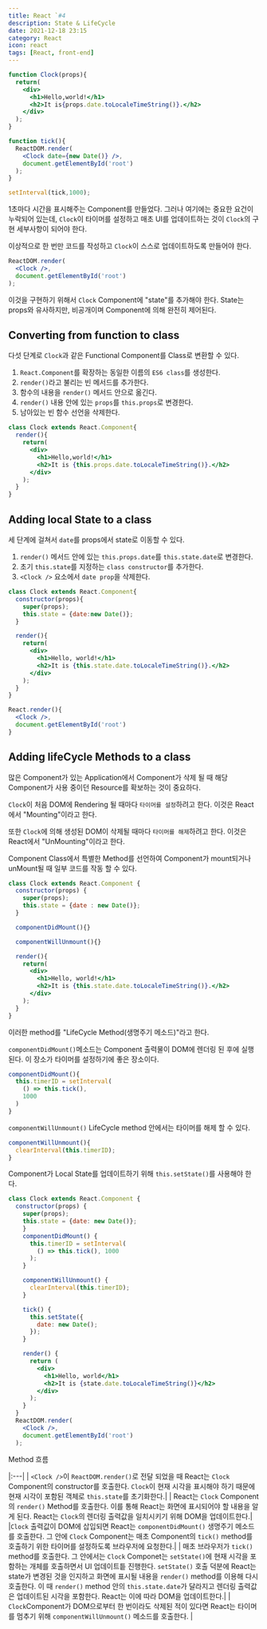 ```yaml
---
title: React `#4
description: State & LifeCycle
date: 2021-12-18 23:15
category: React
icon: react
tags: [React, front-end]
---
```

```jsx
function Clock(props){
  return(
    <div>
      <h1>Hello,world!</h1>
      <h2>It is{props.date.toLocaleTimeString()}.</h2>
    </div>
  );
}

function tick(){
  ReactDOM.render(
    <Clock date={new Date()} />,
    document.getElementById('root')
  );
}

setInterval(tick,1000);
```

1초마다 시간을 표시해주는 Component를 만들었다. 그러나 여기에는 중요한 요건이 누락되어 있는데, `Clock`이 타이머를 설정하고 매초 UI를 업데이트하는 것이 `Clock`의 구현 세부사항이 되어야 한다.

이상적으로 한 번만 코드를 작성하고 `Clock`이 스스로 업데이트하도록 만들어야 한다.

```jsx
ReactDOM.render(
  <Clock />,
  document.getElementById('root')
);
```

이것을 구현하기 위해서 `Clock` Component에 "state"를 추가해야 한다. State는 props와 유사하지만, 비공개이며 Component에 의해 완전히 제어된다.

## Converting from function to class

다섯 단계로 `Clock`과 같은 Functional Component를 Class로 변환할 수 있다.

1. `React.Component`를 확장하는 동일한 이름의 `ES6 class`를 생성한다.
2. `render()`라고 불리는 빈 메서드를 추가한다.
3. 함수의 내용을 `render()` 메서드 안으로 옮긴다.
4. `render()` 내용 안에 있는 `props`를 `this.props`로 변경한다.
5. 남아있는 빈 함수 선언을 삭제한다.

```jsx
class Clock extends React.Component{
  render(){
    return(
      <div>
        <h1>Hello,world!</h1>
        <h2>It is {this.props.date.toLocaleTimeString()}.</h2>
      </div>
    );
  }
}
```

## Adding local State to a class

세 단계에 걸쳐서 `date`를 props에서 state로 이동할 수 있다.

1. `render()` 메서드 안에 있는 `this.props.date`를 `this.state.date`로 변경한다.
2. 초기 `this.state`를 지정하는 `class constructor`를 추가한다.
3. `<Clock />` 요소에서 `date prop`을 삭제한다.

```jsx
class Clock extends React.Component{
  constructor(props){
    super(props);
    this.state = {date:new Date()};
  }

  render(){
    return(
      <div>
        <h1>Hello, world!</h1> 
        <h2>It is {this.state.date.toLocaleTimeString()}.</h2>
      </div>
    );
  }
}

React.render(){
  <Clock />,
  document.getElementById('root')
}
```

## Adding lifeCycle Methods to a class

많은 Component가 있는 Application에서 Component가 삭제 될 때 해당 Component가 사용 중이던 Resource를 확보하는 것이 중요하다.

`Clock`이 처음 DOM에 Rendering 될 때마다 `타이머를 설정`하려고 한다. 이것은 React에서 "Mounting"이라고 한다.

또한 `Clock`에 의해 생성된 DOM이 삭제될 때마다 `타이머를 해제`하려고 한다. 이것은 React에서 "UnMounting"이라고 한다.

Component Class에서 특별한 Method를 선언하여 Component가 mount되거나 unMount될 때 일부 코드를 작동 할 수 있다.

```jsx
class Clock extends React.Component {
  constructor(props) {
    super(props);
    this.state = {date : new Date()};
  }

  componentDidMount(){}

  componentWillUnmount(){}

  render(){
    return(
      <div>
        <h1>Hello, world!</h1>
        <h2>It is {this.state.date.toLocaleTimeString()}.</h2>
      </div>
    );
  }
}
```

이러한 method를 "LifeCycle Method(생명주기 메소드)"라고 한다.

`componentDidMount()`메소드는 Component 출력물이 DOM에 렌더링 된 후에 실행된다. 이 장소가 타이머를 설정하기에 좋은 장소이다.

```jsx
componentDidMount(){
  this.timerID = setInterval(
    () => this.tick(),
    1000
  )
}
```

`componentWillUnmount()` LifeCycle method 안에서는 타이머를 해제 할 수 있다.

```jsx
componentWillUnmount(){
  clearInterval(this.timerID);
}
```

Component가 Local State를 업데이트하기 위해 `this.setState()`를 사용해야 한다.

```jsx
class Clock extends React.Component {
  constructor(props) {
    super(props);
    this.state = {date: new Date()};
    }
    componentDidMount() {
      this.timerID = setInterval(
        () => this.tick(), 1000
      );
    }

    componentWillUnmount() {
      clearInterval(this.timerID);
    }

    tick() {
      this.setState({
        date: new Date();
      });
    }

    render() {
      return (
        <div>
          <h1>Hello, world</h1>
          <h2>It is {state.date.toLocaleTimeString()}</h2>
        </div>
      );
    }
  }
  ReactDOM.render(
    <Clock />,
    document.getElementById('root')
  );
```

Method 흐름


|:---|
| `<Clock />`이 `ReactDOM.render()`로 전달 되었을 때 React는 `Clock` Component의 constructor를 호출한다. `Clock`이 현재 시각을 표시해야 하기 때문에 현재 시각이 포함된 객체로 `this.state`를 초기화한다.|
| React는 `Clock` Component의 `render()` Method를 호출한다. 이를 통해 React는 화면에 표시되어야 할 내용을 알게 된다. React는 `Clock`의 렌더링 출력값을 일치시키기 위해 DOM을 업데이트한다.|
|`Clock` 출력값이 DOM에 삽입되면 React는 `componentDidMount()` 생명주기 메소드를 호출한다. 그 안에 `Clock` Component는 매초 Component의 `tick()` method를 호출하기 위한 타이머를 설정하도록 브라우저에 요청한다.|
| 매초 브라우저가 `tick()` method를 호출한다. 그 안에서는 `Clock` Componet는 `setState()`에 현재 시각을 포함하는 개체를 호출하면서 UI 업데이트틑 진행한다. `setState()` 호출 덕분에 React는 state가 변경된 것을 인지하고 화면에 표시될 내용을 `render()` method를 이용해 다시 호출한다. 이 때 `render()` method 안의 `this.state.date`가 달라지고 렌더링 출력값은 업데이트된 시각을 포함한다. React는 이에 따라 DOM을 업데이트한다.|
| `Clock`Component가 DOM으로부터 한 번이라도 삭제된 적이 있다면 React는 타이머를 멈추기 위해 `componentWillUnmount()` 메소드를 호출한다. |











